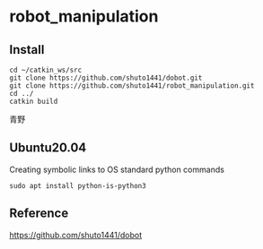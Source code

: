 # robot_manipulation

## Install
```
cd ~/catkin_ws/src
git clone https://github.com/shuto1441/dobot.git
git clone https://github.com/shuto1441/robot_manipulation.git
cd ../
catkin build
```
青野

## Ubuntu20.04 
Creating symbolic links to OS standard python commands

```
sudo apt install python-is-python3
```

## Reference
https://github.com/shuto1441/dobot